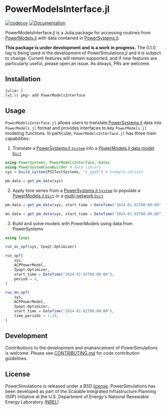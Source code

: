 # PowerModelsInterface.jl

[![codecov](https://codecov.io/gh/nrel-siip/PowerModelsInterface.jl/branch/main/graph/badge.svg)](https://codecov.io/gh/nrel-siip/PowerModelsInterface.jl)
[![Documentation](https://github.com/NREL-SIIP/PowerModelsInterface.jl/workflows/Documentation/badge.svg)](https://nrel-siip.github.io/PowerModelsInterface.jl/latest)

PowerModelsInterface.jl is a Julia package for accessing routines from [PowerModels.jl](https://github.com/lanl-ansi/PowerModels.jl) with data contained in [PowerSystems.jl](https://github.com/nrel-siip/PowerSystems.jl).

**This package is under development and is a work in progress.** The 0.1.0 tag is being used in the development of PowerSimulations.jl and it is subject to change. Current features will remain supported, and if new features are particularly useful, please open an issue. As always, PRs are welcome.

## Installation

```julia
julia> ]
(v1.6) pkg> add PowerModelsInterface
```

## Usage

`PowerModelsInterface.jl` allows users to translate [PowerSystems.jl](https://github.com/NREL-SIIP/PowerSystems.jl) data into `PowerModels.jl` format and provides interfaces to key `PowerModels.jl` modeling functions. In particular, `PowerModelsInterface.jl` has three main capabilities:

1. Translate a [PowerSystems.jl `System`](https://nrel-siip.github.io/PowerSystems.jl/stable/modeler_guide/system/) into a [PowerModels.jl data model `Dict`](https://lanl-ansi.github.io/PowerModels.jl/stable/network-data/)

```julia
using PowerSystems, PowerModelsInterface, Dates
using PowerSystemCaseBuilder # data library
sys = build_system(PSITestSystems, "c_sys5") # example dataset

pm_data = get_pm_data(sys)
```

2. Apply time series from a [PowerSystems.jl `System`](https://nrel-siip.github.io/PowerSystems.jl/stable/modeler_guide/system/) to populate a [PowerModels.jl `Dict`](https://lanl-ansi.github.io/PowerModels.jl/stable/network-data/) or a [multi-network `Dict`](https://lanl-ansi.github.io/PowerModels.jl/stable/multi-networks/)

```julia
pm_data = get_pm_data(sys, start_time = DateTime("2024-01-02T00:00:00"), period = 4) #applies data from the 4th period of the 2nd forecast to pm_data

mn_data = get_pm_data(sys, start_time = DateTime("2024-01-02T00:00:00"), time_periods = 1:4) #applies data from the 4th period of the 2nd forecast to pm_data
```

3. Build and solve models with PowerModels using data from PowerSystems

```julia
using Ipopt

run_ac_opf(sys, Ipopt.Optimizer)

run_opf(
    sys,
    ACPPowerModel,
    Ipopt.Optimizer,
    start_time = DateTime("2024-01-02T00:00:00"),
    period = 4,
)

run_mn_opf(
    sys,
    ACPPowerModel,
    Ipopt.Optimizer,
    start_time = DateTime("2024-01-02T00:00:00"),
    time_periods = 1:24,
)
```

## Development

Contributions to the development and enahancement of PowerSimulations is welcome. Please see [CONTRIBUTING.md](https://github.com/NREL-SIIP/PowermodelsInterface.jl/blob/master/CONTRIBUTING.md) for code contribution guidelines.

## License

PowerSimulations is released under a BSD [license](https://github.com/NREL/PowermodelsInterface.jl/blob/master/LICENSE). PowerSimulations has been developed as part of the Scalable Integrated Infrastructure Planning (SIIP)
initiative at the U.S. Department of Energy's National Renewable Energy Laboratory ([NREL](https://www.nrel.gov/))
